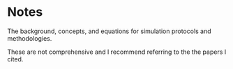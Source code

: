 # Notes

The background, concepts, and equations for simulation protocols and methodologies.

These are not comprehensive and I recommend referring to the the papers I cited. 

```{tableofcontents}
```